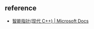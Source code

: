 

## reference
- [智能指针(现代 C++) | Microsoft Docs](https://docs.microsoft.com/zh-cn/cpp/cpp/smart-pointers-modern-cpp?view=msvc-170)